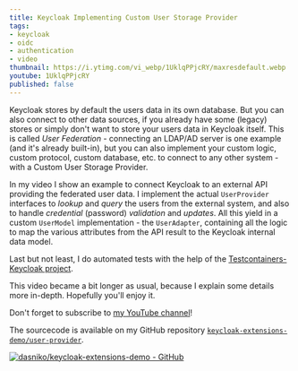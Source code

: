 ```yaml
---
title: Keycloak Implementing Custom User Storage Provider
tags:
- keycloak
- oidc
- authentication
- video
thumbnail: https://i.ytimg.com/vi_webp/1UklqPPjcRY/maxresdefault.webp
youtube: 1UklqPPjcRY
published: false
---
```


Keycloak stores by default the users data in its own database.
But you can also connect to other data sources, if you already have some (legacy) stores or simply don't want to store your users data in Keycloak itself.
This is called _User Federation_ - connecting an LDAP/AD server is one example (and it's already built-in), but you can also implement your custom logic, custom protocol, custom database, etc. to connect to any other system - with a Custom User Storage Provider.

In my video I show an example to connect Keycloak to an external API providing the federated user data.
I implement the actual `UserProvider` interfaces to _lookup_ and _query_ the users from the external system, and also to handle _credential_ (password) _validation_ and _updates_.
All this yield in a custom `UserModel` implementation - the `UserAdapter`, containing all the logic to map the various attributes from the API result to the Keycloak internal data model.

Last but not least, I do automated tests with the help of the [Testcontainers-Keycloak project](/2019/12/testcontainers-keycloak.html).

This video became a bit longer as usual, because I explain some details more in-depth.
Hopefully you'll enjoy it.

Don't forget to subscribe to [my YouTube channel](https://www.youtube.com/c/NikoKöbler?sub_confirmation=1)!

The sourcecode is available on my GitHub repository [`keycloak-extensions-demo/user-provider`](https://github.com/dasniko/keycloak-extensions-demo).

[![dasniko/keycloak-extensions-demo - GitHub](https://gh-card.dev/repos/dasniko/keycloak-extensions-demo.svg)](https://github.com/dasniko/keycloak-extensions-demo)
